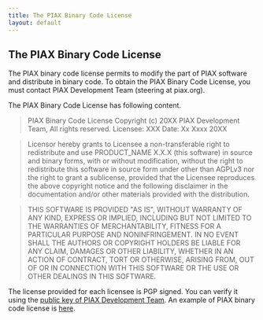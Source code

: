 ```yaml
---
title: The PIAX Binary Code License
layout: default
---
```

## The PIAX Binary Code License

The PIAX binary code license permits to modify the part of PIAX software and distribute in binary code.
To obtain the PIAX Binary Code License, you must contact PIAX Development Team (steering at piax.org). 

The PIAX Binary Code License has following content.

> PIAX Binary Code License
> Copyright (c) 20XX PIAX Development Team, All rights reserved.
> Licensee: XXX
> Date: Xx Xxxx 20XX

> Licensor hereby grants to Licensee a non-transferable right to redistribute and use PRODUCT_NAME X.X.X (this software) in source and binary forms, with or without modification, without the right to redistribute this software in source form under other than AGPLv3 nor the right to grant a sublicense, provided that the Licensee reproduces the above copyright notice and the following disclaimer in the documentation and/or other materials provided with the distribution.

> THIS SOFTWARE IS PROVIDED "AS IS", WITHOUT WARRANTY OF ANY KIND, EXPRESS OR IMPLIED, INCLUDING BUT NOT LIMITED TO THE WARRANTIES OF MERCHANTABILITY, FITNESS FOR A PARTICULAR PURPOSE AND NONINFRINGEMENT. IN NO EVENT SHALL THE AUTHORS OR COPYRIGHT HOLDERS BE LIABLE FOR ANY CLAIM, DAMAGES OR OTHER LIABILITY, WHETHER IN AN ACTION OF CONTRACT, TORT OR OTHERWISE, ARISING FROM, OUT OF OR IN CONNECTION WITH THIS SOFTWARE OR THE USE OR OTHER DEALINGS IN THIS SOFTWARE.

The license provided for each licensee is PGP signed. You can verify it using the [public key of PIAX Development Team](http://pgp.mit.edu/pks/lookup?op=vindex&search=0xA50024361AA80698).
An example of PIAX binary code license is [here](https://github.com/piax/piax.github.io/blob/master/BINARY-LICENSE).
